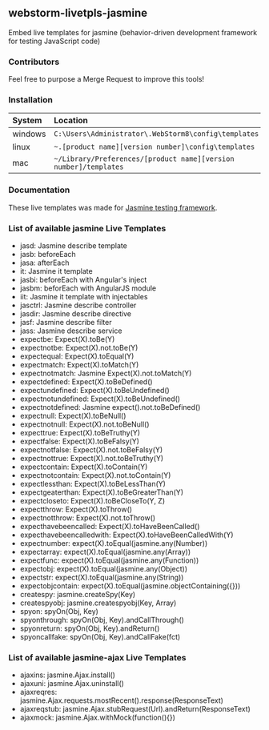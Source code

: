 ## webstorm-livetpls-jasmine

Embed live templates for jasmine (behavior-driven development framework for testing JavaScript code)

### Contributors

Feel free to purpose a Merge Request to improve this tools!

### Installation

|System|Location|
|:-----|:-------|
|windows|`C:\Users\Administrator\.WebStorm8\config\templates`|
|linux|`~.[product name][version number]\config\templates`|
|mac|`~/Library/Preferences/[product name][version number]/templates`|

### Documentation

These live templates was made for [<i class="icon-share"></i> Jasmine testing framework](https://github.com/pivotal/jasmine).

### List of available jasmine Live Templates

- jasd: Jasmine describe template
- jasb: beforeEach
- jasa: afterEach
- it: Jasmine it template
- jasbi: beforeEach with Angular's inject
- jasbm: beforEach with AngularJS module
- iit: Jasmine it template with injectables
- jasctrl: Jasmine describe controller
- jasdir: Jasmine describe directive
- jasf: Jasmine describe filter
- jass: Jasmine describe service
- expectbe: Expect(X).toBe(Y)
- expectnotbe: Expect(X).not.toBe(Y)
- expectequal: Expect(X).toEqual(Y)
- expectmatch: Expect(X).toMatch(Y)
- expectnotmatch: Jasmine Expect(X).not.toMatch(Y)
- expectdefined: Expect(X).toBeDefined()
- expectundefined: Expect(X).toBeUndefined()
- expectnotundefined: Expect(X).toBeUndefined()
- expectnotdefined: Jasmine expect().not.toBeDefined()
- expectnull: Expect(X).toBeNull()
- expectnotnull: Expect(X).not.toBeNull()
- expecttrue: Expect(X).toBeTruthy(Y)
- expectfalse: Expect(X).toBeFalsy(Y)
- expectnotfalse: Expect(X).not.toBeFalsy(Y)
- expectnottrue: Expect(X).not.toBeTruthy(Y)
- expectcontain: Expect(X).toContain(Y)
- expectnotcontain: Expect(X).not.toContain(Y)
- expectlessthan: Expect(X).toBeLessThan(Y)
- expectgeaterthan: Expect(X).toBeGreaterThan(Y)
- expectcloseto: Expect(X).toBeCloseTo(Y, Z)
- expectthrow: Expect(X).toThrow()
- expectnotthrow: Expect(X).not.toThrow()
- expecthavebeencalled: Expect(X).toHaveBeenCalled()
- expecthavebeencalledwith: Expect(X).toHaveBeenCalledWith(Y)
- expectnumber: expect(X).toEqual(jasmine.any(Number))
- expectarray: expect(X).toEqual(jasmine.any(Array))
- expectfunc: expect(X).toEqual(jasmine.any(Function))
- expectobj: expect(X).toEqual(jasmine.any(Object))
- expectstr: expect(X).toEqual(jasmine.any(String))
- expectobjcontain: expect(X).toEqual(jasmine.objectContaining({}))
- createspy: jasmine.createSpy(Key)
- createspyobj: jasmine.createspyobj(Key, Array)
- spyon: spyOn(Obj, Key)
- spyonthrough: spyOn(Obj, Key).andCallThrough()
- spyonreturn: spyOn(Obj, Key).andReturn()
- spyoncallfake: spyOn(Obj, Key).andCallFake(fct)

### List of available jasmine-ajax Live Templates

- ajaxins: jasmine.Ajax.install()
- ajaxuni: jasmine.Ajax.uninstall()
- ajaxreqres: jasmine.Ajax.requests.mostRecent().response(ResponseText)
- ajaxreqstub: jasmine.Ajax.stubRequest(Url).andReturn(ResponseText)
- ajaxmock: jasmine.Ajax.withMock(function(){})
